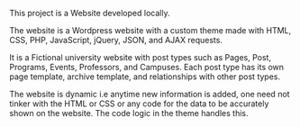 This project is a Website developed locally. 

The website is a Wordpress website with a custom theme made with HTML, CSS, PHP, JavaScript, jQuery, JSON, and AJAX requests. 

It is a Fictional university website with post types such as Pages, Post, Programs, Events, Professors, and Campuses. Each post type has its own page template, archive template, and relationships with other post types. 

The website is dynamic i.e anytime new information is added, one need not tinker with the HTML or CSS or any code for the data to be accurately shown on the website. The code logic in the theme handles this. 

